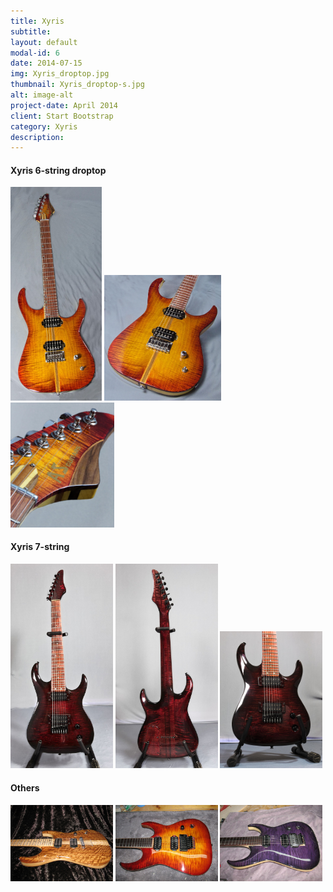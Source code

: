```yaml
---
title: Xyris
subtitle: 
layout: default
modal-id: 6
date: 2014-07-15
img: Xyris_droptop.jpg
thumbnail: Xyris_droptop-s.jpg
alt: image-alt
project-date: April 2014
client: Start Bootstrap
category: Xyris
description: 
---
```


<!-- html sytax to include image and adjust size ... -->

#### Xyris 6-string droptop
<!-- Drop top Xyris in vintage cherry burst with a flame maple drop top, pod mahogany and American walnut strip and matching headstock cap. 7 piece maple, American walnut and pod mahogany neck. Poplar centre and book matched quilted maple back. African rosewood ound with American Walnut fret board with abalone markers and stainless steel jumbo frets. Gotoh hard tail bridge with Wilkinson tuners and an aluminium alloy nut. Seymour Duncan Distortion pickups with a 3 way toggle and a push pull switch to split the coils on the volume pot. -->

<img src="img/portfolio/xyris/DropTop-front-s.jpg" alt="Drawing" style="width: 29%;"/>
<img src="img/portfolio/xyris/DropTop-close1-s.jpg" alt="Drawing" style="width: 37%;"/>
<img src="img/portfolio/xyris/DropTop-close2-s.jpg" alt="Drawing" style="width: 33%;"/>


#### Xyris 7-string

<img src="img/portfolio/xyris/red-front1-s.jpg" alt="Drawing" style="width: 32.5%;"/>
<img src="img/portfolio/xyris/red-back1-s.jpg" alt="Drawing" style="width: 32.5%;"/>
<img src="img/portfolio/xyris/red-close1-s.jpg" alt="Drawing" style="width: 32.5%;"/>


#### Others

<img src="img/portfolio/xyris/Kiat-s.jpg" alt="Drawing" style="width: 32.5%;"/>
<img src="img/portfolio/xyris/xyris-Cherryburst-s.jpg" alt="Drawing" style="width: 32.5%;"/>
<img src="img/portfolio/xyris/xyris-purple-s.jpg" alt="Drawing" style="width: 32.5%;"/>